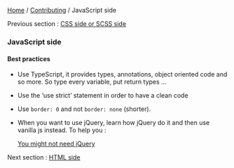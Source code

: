 [Home](../../README.md) / [Contributing](../contributing.md) / JavaScript side

Previous section : [CSS side or SCSS side](css.md)

### JavaScript side

#### Best practices

- Use TypeScript, it provides types, annotations, object oriented code and so more.
  So type every variable, put return types …
  
- Use the ‘use strict’ statement in order to have a clean code

- Use `border: 0` and not `border: none` (shorter).

- When you want to use jQuery, learn how jQuery do it and then use vanilla js instead. To help you : 
  
  [You might not need jQuery](http://youmightnotneedjquery.com/)
  
Next section : [HTML side](html.md)